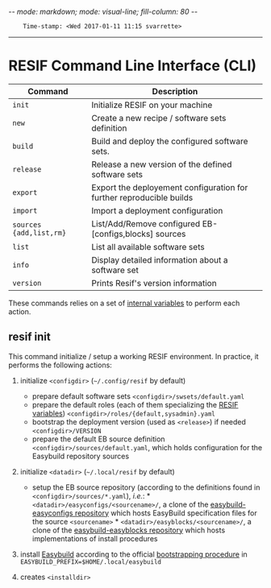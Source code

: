 -*- mode: markdown; mode: visual-line; fill-column: 80 -*-

        Time-stamp: <Wed 2017-01-11 11:15 svarrette>

-------------------------------
# RESIF Command Line Interface (CLI)

| Command                 | Description                                                          |
|-------------------------|----------------------------------------------------------------------|
| `init`                  | Initialize RESIF on your machine                                     |
| `new`                   | Create a new recipe / software sets definition                       |
| `build`                 | Build and deploy the configured software sets.                       |
| `release`               | Release a new version of the defined software sets                   |
| `export`                | Export the deployement configuration for further reproducible builds |
| `import`                | Import a deployment configuration                                    |
| `sources {add,list,rm}` | List/Add/Remove configured EB-[configs,blocks] sources               |
| `list`                  | List all available software sets                                     |
| `info`                  | Display detailed information about a software set                    |
| `version`               | Prints Resif's version information                                   |

These commands relies on a set of [internal variables](variables.md) to perform each action.

## resif init

This command initialize / setup a working RESIF environment.
In practice, it performs the following actions:

1. initialize `<configdir>` (`~/.config/resif` by default)
    - prepare default software sets `<configdir>/swsets/default.yaml`
    - prepare the default roles (each of them specializing the [RESIF variables](variables.md))     `<configdir>/roles/{default,sysadmin}.yaml`
    - bootstrap the deployment version (used as `<release>`) if needed `<configdir>/VERSION`
    - prepare the default EB source definition `<configdir>/sources/default.yaml`, which holds configuration for the Easybuild repository sources
2. initialize `<datadir>`   (`~/.local/resif`  by default)
    - setup the EB source repository (according to the definitions found in `<configdir>/sources/*.yaml`), _i.e._:
          * `<datadir>/easyconfigs/<sourcename>/`, a clone of the [easybuild-easyconfigs repository](https://github.com/hpcugent/easybuild-easyconfigs) which hosts EasyBuild specification files for the source `<sourcename>`
          * `<datadir>/easyblocks/<sourcename>/`, a clone of the [easybuild-easyblocks repository](https://github.com/hpcugent/easybuild-easyblocks) which hosts implementations of install procedures

3. install [Easybuild](https://hpcugent.github.io/easybuild) according to the official [bootstrapping procedure](http://easybuild.readthedocs.io/en/latest/Installation.html#bootstrapping-easybuild) in `EASYBUILD_PREFIX=$HOME/.local/easybuild`
4. creates `<installdir>`

